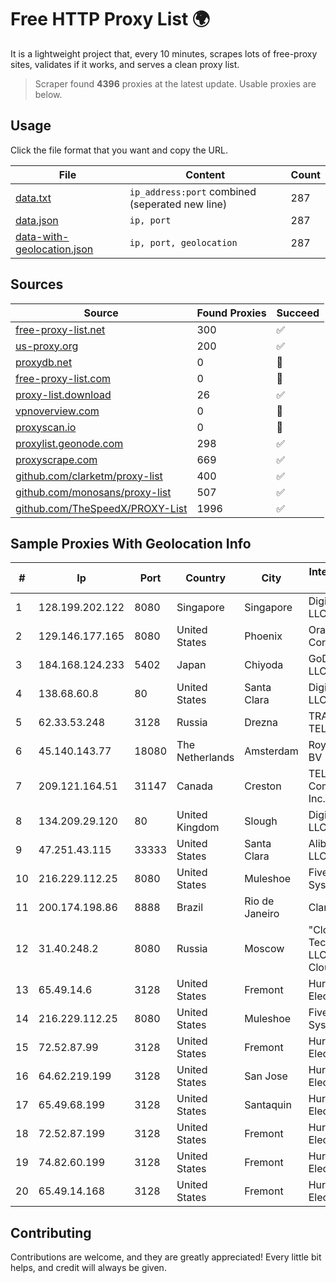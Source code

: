 
# Free HTTP Proxy List 🌍

It is a lightweight project that, every 10 minutes, scrapes lots of free-proxy sites, validates if it works, and serves a clean proxy list.


> Scraper found **4396** proxies at the latest update. Usable proxies are below.

## Usage

Click the file format that you want and copy the URL.


|File|Content|Count|
|----|-------|-----|
|[data.txt](https://raw.githubusercontent.com/themiralay/Proxy-List-World/master/data.txt)|`ip_address:port` combined (seperated new line)|287|
|[data.json](https://raw.githubusercontent.com/themiralay/Proxy-List-World/master/data.json)|`ip, port`|287|
|[data-with-geolocation.json](https://raw.githubusercontent.com/themiralay/Proxy-List-World/master/data-with-geolocation.json)|`ip, port, geolocation`|287|

## Sources

|Source|Found Proxies|Succeed|
|------|-------------|-------|
|[free-proxy-list.net](https://free-proxy-list.net)|300|✅|
|[us-proxy.org](https://www.us-proxy.org)|200|✅|
|[proxydb.net](http://proxydb.net)|0|🚫|
|[free-proxy-list.com](https://free-proxy-list.com/?page=&port=&type%5B%5D=http&type%5B%5D=https&up_time=0&search=Search)|0|🚫|
|[proxy-list.download](https://www.proxy-list.download/HTTP)|26|✅|
|[vpnoverview.com](https://vpnoverview.com/privacy/anonymous-browsing/free-proxy-servers)|0|🚫|
|[proxyscan.io](https://www.proxyscan.io)|0|🚫|
|[proxylist.geonode.com](https://proxylist.geonode.com/api/proxy-list?limit=300&page=1&sort_by=lastChecked&sort_type=desc&protocols=http,https)|298|✅|
|[proxyscrape.com](https://api.proxyscrape.com/v2/?request=displayproxies&protocol=http&timeout=10000&country=all&ssl=all&anonymity=all)|669|✅|
|[github.com/clarketm/proxy-list](https://raw.githubusercontent.com/clarketm/proxy-list/master/proxy-list-raw.txt)|400|✅|
|[github.com/monosans/proxy-list](https://raw.githubusercontent.com/monosans/proxy-list/main/proxies/http.txt)|507|✅|
|[github.com/TheSpeedX/PROXY-List](https://raw.githubusercontent.com/TheSpeedX/PROXY-List/master/http.txt)|1996|✅|


## Sample Proxies With Geolocation Info

|#|Ip|Port|Country|City|Internet Service Provider|
|-|--|----|-------|----|-------------------------|
|1|128.199.202.122|8080|Singapore|Singapore|DigitalOcean, LLC|
|2|129.146.177.165|8080|United States|Phoenix|Oracle Corporation|
|3|184.168.124.233|5402|Japan|Chiyoda|GoDaddy.com, LLC|
|4|138.68.60.8|80|United States|Santa Clara|DigitalOcean, LLC|
|5|62.33.53.248|3128|Russia|Drezna|TRANS-TELECOM|
|6|45.140.143.77|18080|The Netherlands|Amsterdam|RoyaleHosting BV|
|7|209.121.164.51|31147|Canada|Creston|TELUS Communications Inc.|
|8|134.209.29.120|80|United Kingdom|Slough|DigitalOcean, LLC|
|9|47.251.43.115|33333|United States|Santa Clara|Alibaba Cloud LLC|
|10|216.229.112.25|8080|United States|Muleshoe|Five Area Systems, LLC|
|11|200.174.198.86|8888|Brazil|Rio de Janeiro|Claro S.A|
|12|31.40.248.2|8080|Russia|Moscow|"Cloud Technologies" LLC trading as Cloud.ru|
|13|65.49.14.6|3128|United States|Fremont|Hurricane Electric LLC|
|14|216.229.112.25|8080|United States|Muleshoe|Five Area Systems, LLC|
|15|72.52.87.99|3128|United States|Fremont|Hurricane Electric LLC|
|16|64.62.219.199|3128|United States|San Jose|Hurricane Electric LLC|
|17|65.49.68.199|3128|United States|Santaquin|Hurricane Electric LLC|
|18|72.52.87.199|3128|United States|Fremont|Hurricane Electric LLC|
|19|74.82.60.199|3128|United States|Fremont|Hurricane Electric LLC|
|20|65.49.14.168|3128|United States|Fremont|Hurricane Electric LLC|



## Contributing

Contributions are welcome, and they are greatly appreciated! Every
little bit helps, and credit will always be given.

